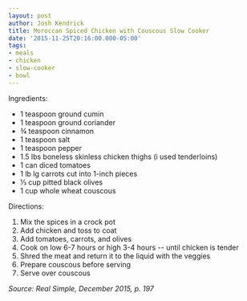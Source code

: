 ```yaml
---
layout: post
author: Josh Kendrick
title: Moroccan Spiced Chicken with Couscous Slow Cooker
date: '2015-11-25T20:16:00.000-05:00'
tags:
- meals
- chicken
- slow-cooker
- bowl
---
```


Ingredients:
* 1 teaspoon ground cumin
* 1 teaspoon ground coriander
* ¾ teaspoon cinnamon
* 1 teaspoon salt
* 1 teaspoon pepper
* 1.5 lbs boneless skinless chicken thighs (i used tenderloins)
* 1 can diced tomatoes
* 1 lb lg carrots cut into 1-inch pieces
* ⅓ cup pitted black olives
* 1 cup whole wheat couscous

Directions:
1. Mix the spices in a crock pot
2. Add chicken and toss to coat
3. Add tomatoes, carrots, and olives
4. Cook on low 6-7 hours or high 3-4 hours -- until chicken is tender
5. Shred the meat and return it to the liquid with the veggies
6. Prepare couscous before serving
7. Serve over couscous

*Source: Real Simple, December 2015, p. 197*